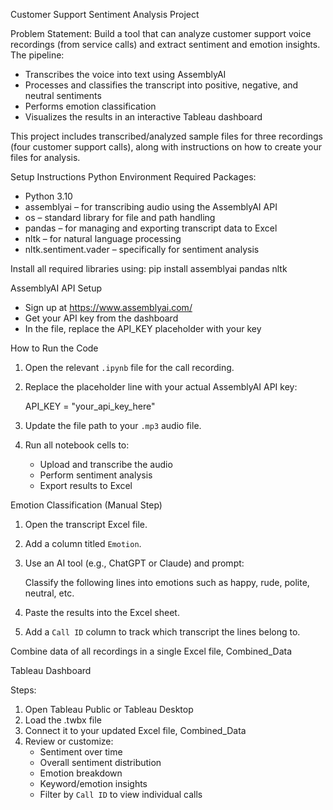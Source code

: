 
Customer Support Sentiment Analysis Project

Problem Statement:
Build a tool that can analyze customer support voice recordings (from service calls) and extract sentiment and emotion insights. The pipeline:
- Transcribes the voice into text using AssemblyAI
- Processes and classifies the transcript into positive, negative, and neutral sentiments
- Performs emotion classification
- Visualizes the results in an interactive Tableau dashboard

This project includes transcribed/analyzed sample files for three recordings (four customer support calls), along with instructions on how to create your files for analysis.  

Setup Instructions
Python Environment
Required Packages:
- Python 3.10
- assemblyai – for transcribing audio using the AssemblyAI API
- os – standard library for file and path handling
- pandas – for managing and exporting transcript data to Excel
- nltk – for natural language processing
- nltk.sentiment.vader – specifically for sentiment analysis

Install all required libraries using:
pip install assemblyai pandas nltk

AssemblyAI API Setup
- Sign up at https://www.assemblyai.com/
- Get your API key from the dashboard
- In the file, replace the API_KEY placeholder with your key
  
How to Run the Code
1. Open the relevant `.ipynb` file for the call recording.
2. Replace the placeholder line with your actual AssemblyAI API key:

   API_KEY = "your_api_key_here"

3. Update the file path to your `.mp3` audio file.
4. Run all notebook cells to:
   - Upload and transcribe the audio
   - Perform sentiment analysis
   - Export results to Excel

Emotion Classification (Manual Step)
1. Open the transcript Excel file.
2. Add a column titled `Emotion`.
3. Use an AI tool (e.g., ChatGPT or Claude) and prompt:

   Classify the following lines into emotions such as happy, rude, polite, neutral, etc.

4. Paste the results into the Excel sheet.
5. Add a `Call ID` column to track which transcript the lines belong to.

Combine data of all recordings in a single Excel file, Combined_Data

Tableau Dashboard

Steps:
1. Open Tableau Public or Tableau Desktop
2. Load the .twbx file
3. Connect it to your updated Excel file, Combined_Data 
4. Review or customize:
   - Sentiment over time
   - Overall sentiment distribution
   - Emotion breakdown
   - Keyword/emotion insights
   - Filter by `Call ID` to view individual calls













